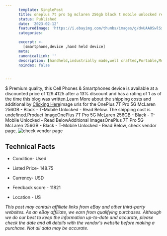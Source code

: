 ```yaml
---
      template: SinglePost
      title: oneplus 7t pro 5g mclaren 256gb black t mobile unlocked read below
      status: Published
      date: '2023-02-12'
      featuredImage: 'https://i.ebayimg.com/thumbs/images/g/dvUAAOSwlSxjDOGM/s-l225.jpg'
      categories: 

      excerpt: >-
        [smartphone,device ,hand held device]
      meta:
      canonicalLink: ''
      description: [handheld,industrially made,well crafted,Portable,Mobile,Compact,Convenient,Lightweight,Maneuverable,Man-portable,Miniature,Carriable,Hand-held,Light,Holdable,Transportable,Mobile device,Pocket-sized,On-the-go,Wireless,Cordless,Compact size,Convenient size, smartphone,device ,hand held device]
      noindex: false

        
---
```

$
    Premium quality, this Cell Phones & Smartphones device is available at a discounted price of 129.4125 after a 13% discount and has a rating of 1 as of the time this blog was written.Learn More about the shipping costs and additional by [Clicking Here](https://www.ebay.com/itm/144935063419?hash=item21becd8f7b%3Ag%3AdvUAAOSwlSxjDOGM&mkevt=1&mkcid=1&mkrid=711-53200-19255-0&campid=%253CePNCampaignId%253E&customid=%253CreferenceId%253E&toolid=10049)image urls for the OnePlus 7T Pro 5G McLaren 256GB - Black - T-Mobile Unlocked - Read Below. The shipping cost is undefined.Product ImageOnePlus 7T Pro 5G McLaren 256GB - Black - T-Mobile Unlocked - Read BelowAdditional ImagesOnePlus 7T Pro 5G McLaren 256GB - Black - T-Mobile Unlocked - Read Below, check vendor page, ![check vendor page](https://origin-galleryplus.ebayimg.com/ws/web/144935063419_2_0_1/225x225.jpg,https://origin-galleryplus.ebayimg.com/ws/web/144935063419_3_0_1/225x225.jpg,https://origin-galleryplus.ebayimg.com/ws/web/144935063419_4_0_1/225x225.jpg,https://origin-galleryplus.ebayimg.com/ws/web/144935063419_5_0_1/225x225.jpg,https://origin-galleryplus.ebayimg.com/ws/web/144935063419_6_0_1/225x225.jpg,https://origin-galleryplus.ebayimg.com/ws/web/144935063419_7_0_1/225x225.jpg,https://origin-galleryplus.ebayimg.com/ws/web/144935063419_8_0_1/225x225.jpg,https://origin-galleryplus.ebayimg.com/ws/web/144935063419_9_0_1/225x225.jpg)
    
    

 ## Technical Facts 



     
      

 - Condition- Used 


      

 - Listed Price- 148.75 


      

 - Currency- USD 


      

 - Feedback score - 11821 


      

 - Location - US 


      
      

 *_This post may contain affiliate links from eBay and other third-party websites. As an eBay affiliate, we earn from qualifying purchases. Although we do our best to keep the information up-to-date and accurate, please check the date and all details with the vendor's website before making a purchase. Not all data may be accurate._*



    
    
    
    
    
